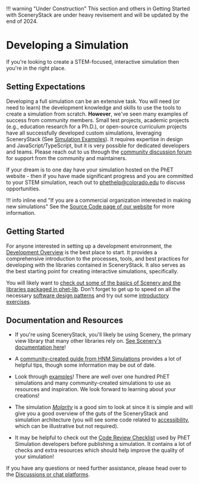 !!! warning "Under Construction"
    This section and others in Getting Started with SceneryStack are under heavy revisement and will be updated by the end of 2024.

# Developing a Simulation

If you're looking to create a STEM-focused, interactive simulation then you're in the right place.

## Setting Expectations

 Developing a full simulation can be an extensive task. You will need (or need to learn) the development knowledge and skills to use the tools to create a simulation from scratch. **However**, we've seen many examples of success from community members. Small test projects, academic projects (e.g., education research for a Ph.D.), or open-source curriculum projects have all successfully developed custom simulations, leveraging SceneryStack (See [Simulation Examples](../simulation-examples.md)). It requires expertise in design and JavaScript/TypeScript, but it is very possible for dedicated developers and teams. Please reach out to us through the [community discussion forum](https://github.com/orgs/scenerystack/discussions) for support from the community and maintainers.

If your dream is to one day have your simulation hosted on the PhET website - then if you have made significant progress and you are committed to your STEM simulation, reach out to [phethelp@colorado.edu](mailto:phethelp@colorado.edu) to discuss opportunities.

!!! info inline end "If you are a commercial organization interested in making new simulations"
    See the [Source Code page of our website](https://phet.colorado.edu/en/about/source-code) for more information.

## Getting Started

For anyone interested in setting up a development environment, the [Development Overview](../../info-sync/simulation-development-overview.md) is the best place to start. It provides a comprehensive introduction to the processes, tools, and best practices for developing with the libraries contained in SceneryStack. It also serves as the best starting point for creating interactive simulations, specifically.

You will likely want to [check out some of the basics of Scenery and the libraries packaged in phet-lib](../scenery.md). Don't forget to get up to speed on all the necessary [software design patterns](../../info-sync/phet-software-design-patterns.md) and try out some [introductory exercises](../../info-sync/scenerystack-exercises.md).

## Documentation and Resources

- If you're using SceneryStack, you'll likely be using Scenery, the primary view library that many other libraries rely on. [See Scenery's documentation here](https://phetsims.github.io/scenery/doc/)!

- A [community-created guide from HNM Simulations](https://nm.mathforcollege.com/nmsims/HNM%20Simulations%20Documentation/_book/) provides a lot of helpful tips, though some information may be out of date.

- Look through [examples](../simulation-examples.md)! There are well over one hundred PhET simulations and many community-created simulations to use as resources and inspiration. We look forward to learning about your creations!

- The simulation [*Molarity*](https://github.com/phetsims/molarity) is a good sim to look at since it is simple and will give you a good overview of the guts of the SceneryStack and simulation architecture (you will see some code related to [accessibility](../../accessibility/scenery_a11y.md), which can be illustrative but not required).

- It may be helpful to check out the [Code Review Checklist](code-checklist.md) used by PhET Simulation developers before publishing a simulation. It contains a lot of checks and extra resources which should help improve the quality of your simulation!

If you have any questions or need further assistance, please head over to the [Discussions or chat platforms](../../join.md).
